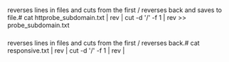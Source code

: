 
###
reverses lines in files and cuts from the first / reverses back and saves to file.#
cat httprobe_subdomain.txt | rev |  cut -d '/' -f 1 | rev >> probe_subdomain.txt

###
reverses lines in files and cuts from the first / reverses back.#
cat responsive.txt | rev | cut -d '/' -f 1 | rev | 
